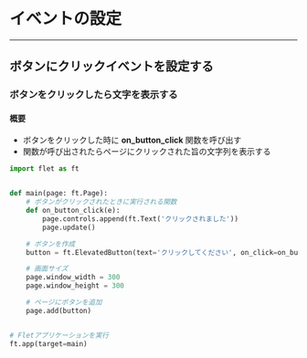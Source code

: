 # イベントの設定

---

## ボタンにクリックイベントを設定する

### ボタンをクリックしたら文字を表示する

#### 概要

* ボタンをクリックした時に **on_button_click** 関数を呼び出す
* 関数が呼び出されたらページにクリックされた旨の文字列を表示する

```python
import flet as ft


def main(page: ft.Page):
    # ボタンがクリックされたときに実行される関数
    def on_button_click(e):
        page.controls.append(ft.Text('クリックされました'))
        page.update()

    # ボタンを作成
    button = ft.ElevatedButton(text='クリックしてください', on_click=on_button_click)

    # 画面サイズ
    page.window_width = 300
    page.window_height = 300

    # ページにボタンを追加
    page.add(button)


# Fletアプリケーションを実行
ft.app(target=main)
```

